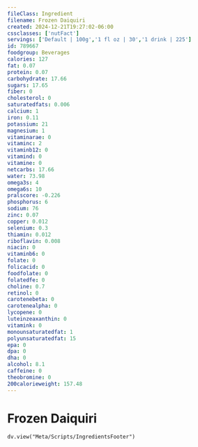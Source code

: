 ```yaml
---
fileClass: Ingredient
filename: Frozen Daiquiri
created: 2024-12-21T19:27:02-06:00
cssclasses: ['nutFact']
servings: ['Default | 100g','1 fl oz | 30','1 drink | 225']
id: 789667
foodgroup: Beverages
calories: 127
fat: 0.07
protein: 0.07
carbohydrate: 17.66
sugars: 17.65
fiber: 0
cholesterol: 0
saturatedfats: 0.006
calcium: 1
iron: 0.11
potassium: 21
magnesium: 1
vitaminarae: 0
vitaminc: 2
vitaminb12: 0
vitamind: 0
vitamine: 0
netcarbs: 17.66
water: 73.98
omega3s: 4
omega6s: 10
pralscore: -0.226
phosphorus: 6
sodium: 76
zinc: 0.07
copper: 0.012
selenium: 0.3
thiamin: 0.012
riboflavin: 0.008
niacin: 0
vitaminb6: 0
folate: 0
folicacid: 0
foodfolate: 0
folatedfe: 0
choline: 0.7
retinol: 0
carotenebeta: 0
carotenealpha: 0
lycopene: 0
luteinzeaxanthin: 0
vitamink: 0
monounsaturatedfat: 1
polyunsaturatedfat: 15
epa: 0
dpa: 0
dha: 0
alcohol: 8.1
caffeine: 0
theobromine: 0
200calorieweight: 157.48
---
```


# Frozen Daiquiri

```dataviewjs
dv.view("Meta/Scripts/IngredientsFooter")
```